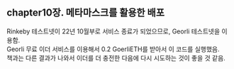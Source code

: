 ## chapter10장. 메타마스크를 활용한 배포   
   
Rinkeby 테스트넷이 22년 10월부로 서비스 종료가 되었으므로, Georli 테스트넷을 이용함.   
Georli 무료 이더 서비스를 이용해서 0.2 GoerliETH를 받아서 이 코드를 실행했음.   
책과는 다른 결과가 나와서 이더를 더 충전한 다음에 다시 시도하는 것이 좋을 것 같음.
